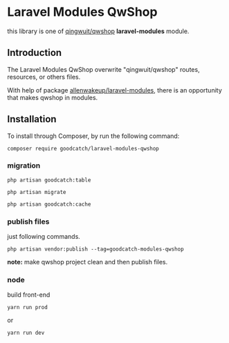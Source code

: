 # Laravel Modules QwShop

this library is one of [qingwuit/qwshop](https://gitee.com/allendebug/qwshop) **laravel-modules** module.

## Introduction

The Laravel Modules QwShop overwrite "qingwuit/qwshop" routes, resources, or others files.

With help of package [allenwakeup/laravel-modules](https://github.com/allenwakeup/laravel-modules),
    there is an opportunity that makes qwshop in modules.
    
## Installation

To install through Composer, by run the following command:

```shell script
composer require goodcatch/laravel-modules-qwshop
```

### migration

```shell script
php artisan goodcatch:table

php artisan migrate

php artisan goodcatch:cache
```


### publish files

just following commands.

```shell script
php artisan vendor:publish --tag=goodcatch-modules-qwshop
```

**note:** make qwshop project clean and then publish files.


### node

build front-end

```shell script
yarn run prod
```

or


```shell script
yarn run dev
```

